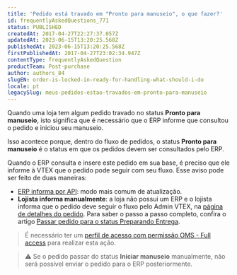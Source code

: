 ```yaml
---
title: 'Pedido está travado em "Pronto para manuseio", o que fazer?'
id: frequentlyAskedQuestions_771
status: PUBLISHED
createdAt: 2017-04-27T22:27:37.057Z
updatedAt: 2023-06-15T13:20:25.568Z
publishedAt: 2023-06-15T13:20:25.568Z
firstPublishedAt: 2017-04-27T23:02:34.947Z
contentType: frequentlyAskedQuestion
productTeam: Post-purchase
author: authors_84
slugEN: order-is-locked-in-ready-for-handling-what-should-i-do
locale: pt
legacySlug: meus-pedidos-estao-travados-em-pronto-para-manuseio
---
```


Quando uma loja tem algum pedido travado no status **Pronto para manuseio**, isto significa que é necessário que o ERP informe que consultou o pedido e iniciou seu manuseio.

Isso acontece porque, dentro do fluxo de pedidos, o status **Pronto para manuseio** é o status em que os pedidos devem ser consultados pelo ERP.

Quando o ERP consulta e insere este pedido em sua base, é preciso que ele informe à VTEX que o pedido pode seguir com seu fluxo. Esse aviso pode ser feito de duas maneiras:

- [ERP informa por API](https://developers.vtex.com/docs/api-reference/orders-api#post-/api/oms/pvt/orders/-orderId-/start-handling): modo mais comum de atualização.
- **Lojista informa manualmente**: a loja não possui um ERP e o lojista informa que o pedido deve seguir o fluxo pelo Admin VTEX, na [página de detalhes do pedido](https://help.vtex.com/pt/tutorial/pagina-de-detalhes-do-pedido--2Y75n54Cc9VizrlG1N6ZNl). Para saber o passo a passo completo, confira o artigo [Passar pedido para o status Preparando Entrega](https://help.vtex.com/pt/tutorial/passar-pedido-para-o-status-preparando-entrega--tutorials_198).

> É necessário ter um [perfil de acesso com permissão OMS - Full access](https://help.vtex.com/pt/tutorial/perfis-de-acesso--7HKK5Uau2H6wxE1rH5oRbc#oms-full-access "Perfis de acesso - OMS Full access") para realizar esta ação.

> ⚠️ Se o pedido passar do status **Iniciar manuseio** manualmente, não será possível enviar o pedido para o ERP posteriormente.
